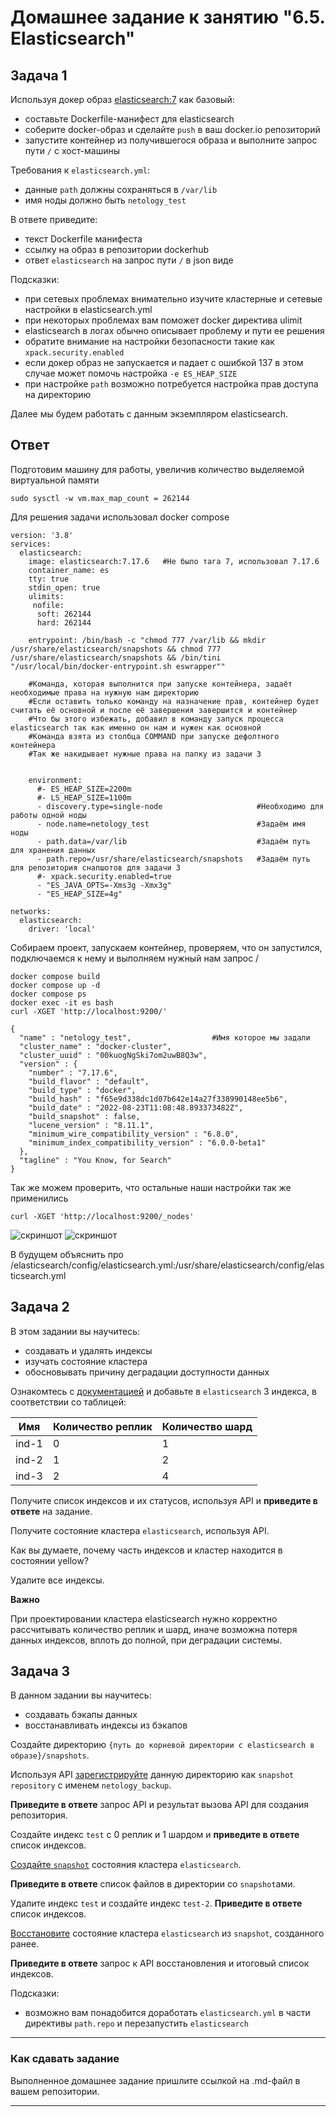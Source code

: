 # Домашнее задание к занятию "6.5. Elasticsearch"

## Задача 1

Используя докер образ [elasticsearch:7](https://hub.docker.com/_/elasticsearch) как базовый:

- составьте Dockerfile-манифест для elasticsearch
- соберите docker-образ и сделайте `push` в ваш docker.io репозиторий
- запустите контейнер из получившегося образа и выполните запрос пути `/` c хост-машины

Требования к `elasticsearch.yml`:
- данные `path` должны сохраняться в `/var/lib` 
- имя ноды должно быть `netology_test`

В ответе приведите:
- текст Dockerfile манифеста
- ссылку на образ в репозитории dockerhub
- ответ `elasticsearch` на запрос пути `/` в json виде

Подсказки:
- при сетевых проблемах внимательно изучите кластерные и сетевые настройки в elasticsearch.yml
- при некоторых проблемах вам поможет docker директива ulimit
- elasticsearch в логах обычно описывает проблему и пути ее решения
- обратите внимание на настройки безопасности такие как `xpack.security.enabled` 
- если докер образ не запускается и падает с ошибкой 137 в этом случае может помочь настройка `-e ES_HEAP_SIZE`
- при настройке `path` возможно потребуется настройка прав доступа на директорию

Далее мы будем работать с данным экземпляром elasticsearch.

## Ответ

Подготовим машину для работы, увеличив количество выделяемой виртуальной памяти
```
sudo sysctl -w vm.max_map_count = 262144
```
Для решения задачи использовал docker compose
```
version: '3.8'
services:
  elasticsearch:
    image: elasticsearch:7.17.6   #Не было тага 7, использовал 7.17.6
    container_name: es
    tty: true
    stdin_open: true
    ulimits:
     nofile:
      soft: 262144
      hard: 262144

    entrypoint: /bin/bash -c "chmod 777 /var/lib && mkdir /usr/share/elasticsearch/snapshots && chmod 777 /usr/share/elasticsearch/snapshots && /bin/tini "/usr/local/bin/docker-entrypoint.sh eswrapper""

    #Команда, которая выполнится при запуске контейнера, задаёт необходимые права на нужную нам директорию
    #Если оставить только команду на назначение прав, контейнер будет считать её основной и после её завершения завершится и контейнер
    #Что бы этого избежать, добавил в команду запуск процесса elasticsearch так как именно он нам и нужен как основной
    #Команда взята из столбца COMMAND при запуске дефолтного контейнера
    #Так же накидывает нужные права на папку из задачи 3
    

    environment:
      #- ES_HEAP_SIZE=2200m
      #- LS_HEAP_SIZE=1100m
      - discovery.type=single-node                     #Необходимо для работы одной ноды
      - node.name=netology_test                        #Задаём имя ноды
      - path.data=/var/lib                             #Задаём путь для хранения данных
      - path.repo=/usr/share/elasticsearch/snapshots   #Задаём путь для репозитория снапшотов для задачи 3
      #- xpack.security.enabled=true
      - "ES_JAVA_OPTS=-Xms3g -Xmx3g"
      - "ES_HEAP_SIZE=4g"

networks:
  elasticsearch:
    driver: 'local'
```    

Собираем проект, запускаем контейнер, проверяем, что он запустился, подключаемся к нему и выполняем нужный нам запрос /
```
docker compose build
docker compose up -d
docker compose ps
docker exec -it es bash
curl -XGET 'http://localhost:9200/'
```
```
{
  "name" : "netology_test",                  #Имя которое мы задали
  "cluster_name" : "docker-cluster",
  "cluster_uuid" : "00kuogNgSki7om2uwB8Q3w",
  "version" : {
    "number" : "7.17.6",
    "build_flavor" : "default",
    "build_type" : "docker",
    "build_hash" : "f65e9d338dc1d07b642e14a27f338990148ee5b6",
    "build_date" : "2022-08-23T11:08:48.893373482Z",
    "build_snapshot" : false,
    "lucene_version" : "8.11.1",
    "minimum_wire_compatibility_version" : "6.8.0",
    "minimum_index_compatibility_version" : "6.0.0-beta1"
  },
  "tagline" : "You Know, for Search"
}
```
Так же можем проверить, что остальные наши настройки так же применились
```
curl -XGET 'http://localhost:9200/_nodes'
```
![скриншот](https://i.ibb.co/zNXz9Vf/Screenshot-from-2022-10-04-14-21-08.png) 
![скриншот](https://i.ibb.co/xfs8tRZ/Screenshot-from-2022-10-04-19-56-29.png)


В будущем объяснить про /elasticsearch/config/elasticsearch.yml:/usr/share/elasticsearch/config/elasticsearch.yml


## Задача 2

В этом задании вы научитесь:
- создавать и удалять индексы
- изучать состояние кластера
- обосновывать причину деградации доступности данных

Ознакомтесь с [документацией](https://www.elastic.co/guide/en/elasticsearch/reference/current/indices-create-index.html) 
и добавьте в `elasticsearch` 3 индекса, в соответствии со таблицей:

| Имя | Количество реплик | Количество шард |
|-----|-------------------|-----------------|
| ind-1| 0 | 1 |
| ind-2 | 1 | 2 |
| ind-3 | 2 | 4 |

Получите список индексов и их статусов, используя API и **приведите в ответе** на задание.

Получите состояние кластера `elasticsearch`, используя API.

Как вы думаете, почему часть индексов и кластер находится в состоянии yellow?

Удалите все индексы.

**Важно**

При проектировании кластера elasticsearch нужно корректно рассчитывать количество реплик и шард,
иначе возможна потеря данных индексов, вплоть до полной, при деградации системы.

## Задача 3

В данном задании вы научитесь:
- создавать бэкапы данных
- восстанавливать индексы из бэкапов

Создайте директорию `{путь до корневой директории с elasticsearch в образе}/snapshots`.

Используя API [зарегистрируйте](https://www.elastic.co/guide/en/elasticsearch/reference/current/snapshots-register-repository.html#snapshots-register-repository) 
данную директорию как `snapshot repository` c именем `netology_backup`.

**Приведите в ответе** запрос API и результат вызова API для создания репозитория.

Создайте индекс `test` с 0 реплик и 1 шардом и **приведите в ответе** список индексов.

[Создайте `snapshot`](https://www.elastic.co/guide/en/elasticsearch/reference/current/snapshots-take-snapshot.html) 
состояния кластера `elasticsearch`.

**Приведите в ответе** список файлов в директории со `snapshot`ами.

Удалите индекс `test` и создайте индекс `test-2`. **Приведите в ответе** список индексов.

[Восстановите](https://www.elastic.co/guide/en/elasticsearch/reference/current/snapshots-restore-snapshot.html) состояние
кластера `elasticsearch` из `snapshot`, созданного ранее. 

**Приведите в ответе** запрос к API восстановления и итоговый список индексов.

Подсказки:
- возможно вам понадобится доработать `elasticsearch.yml` в части директивы `path.repo` и перезапустить `elasticsearch`

---

### Как cдавать задание

Выполненное домашнее задание пришлите ссылкой на .md-файл в вашем репозитории.

---
